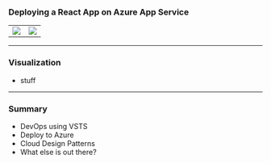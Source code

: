 ### Deploying a React App on Azure App Service

<table>
<tr>
<td><img src="https://upload.wikimedia.org/wikipedia/commons/thumb/a/a7/React-icon.svg/1280px-React-icon.svg.png"></td>
<td><img src="https://azure.microsoft.com/svghandler/information-protection?height=600"></td>
</tr>
</table>

---
### Visualization

* stuff
---
### Summary

* DevOps using VSTS
* Deploy to Azure
* Cloud Design Patterns
* What else is out there?